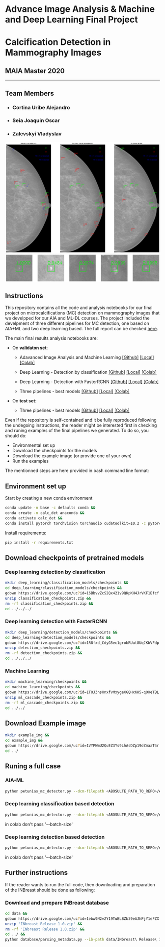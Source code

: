 # Advance Image Analysis & Machine and Deep Learning Final Project

# Calcification Detection in Mammography Images

## MAIA Master 2020

---------------------------------------

## Team Members

- ### Cortina Uribe Alejandro

- ### Seia Joaquin Oscar

- ### Zalevskyi Vladyslav

![alt text](header2.png)
![alt text](header.png)

## Instructions

This repository contains all the code and analysis notebooks for our final project on microcalcifications (MC) detection on mammography images that we develpped for our AIA and ML-DL courses. The project included the develpment of three different pipelines for MC detection, one based on AIA+ML and two deep learning based. The full report can be checked [here](https://github.com/joaco18/calc-det/final_report.pdf).

The main final results analysis notebooks are:

- On **validaton set**:
  
  - Adavanced Image Analysis and Machine Learning [[Github]](https://github.com/joaco18/calc-det/blob/dev/notebooks/detection_by_aia_plus_ml_analysis.ipynb) [[Local]](notebooks/detection_by_aia_plus_ml_analysis.ipynb) [[Colab]](https://drive.google.com/file/d/10OpnnU_tamRR67rVDut-LJk-t_XquSB-/view?usp=sharing)
  
  - Deep Learning - Detection by classification [[Github]](https://github.com/joaco18/calc-det/blob/dev/notebooks/colab/detection_by_classification_analysis.ipynb) [[Local]](notebooks/colab/detection_by_classification_analysis.ipynb) [[Colab]](https://drive.google.com/file/d/1AWCJ6cJ4WUwjlqRBLi-nMO3oFgktHwLK/view?usp=sharing)
  
  - Deep Learning - Detection with FasterRCNN [[Github]](https://github.com/joaco18/calc-det/blob/dev/notebooks/colab/detection_by_fasterrcnn_analysis.ipynb) [[Local]](notebooks/colab/detection_by_fasterrcnn_analysis.ipynb) [[Colab]](https://drive.google.com/file/d/1AVHFq1pSnsYScXIPzkyB10KvWjP8E8Iy/view?usp=sharing)

  - Three pipelines - best models  [[Github]](https://github.com/joaco18/calc-det/blob/dev/notebooks/colab/final_comparison_between_all_methods_val_set.ipynb) [[Local]](notebooks/colab/final_comparison_between_all_methods_val_set.ipynb) [[Colab]](https://colab.research.google.com/drive/1gKJMPJONsoRQJGdc6NmHzN_lUVG4dHJY?usp=sharing)

- On **test set**:
  - Three pipelines - best models [[Github]](https://github.com/joaco18/calc-det/blob/dev/notebooks/colab/final_comparison_between_all_methods_test_set.ipynb) [[Local]](notebooks/colab/final_comparison_between_all_methods_test_set.ipynb) [[Colab]](https://colab.research.google.com/drive/1x4du20GC-XZK_ujAJA1UyXyY3ZgGMcyV?usp=sharing)

Even if the repository is self-contained and it be fully reproduced following the undegoing instructions, the reader might be interested first in checking and runing examples of the final pipelines we generated. To do so, you should do:

- Environmental set up
- Download the checkpoints for the models
- Download the example image (or provide one of your own)
- Run the examples

The mentionned steps are here provided in bash command line format:

## Environment set up

Start by creating a new conda environment

```bash
conda update -n base -c defaults conda &&
conda create -n calc_det anaconda &&
conda activate calc_det &&
conda install pytorch torchvision torchaudio cudatoolkit=10.2 -c pytorch
```

Install requirements:

```bash
pip install -r requirements.txt
```

## Download checkpoints of pretrained models

### Deep learning detection by classification

```bash
mkdir deep_learning/classification_models/checkpoints &&
cd deep_learning/classification_models/checkpoints &&
gdown https://drive.google.com/uc?id=16BbvvZcS2Qx421v9QKpKH4JrVKF1Efcf &&
unzip classification_checkpoints.zip &&
rm -rf classification_checkpoints.zip &&
cd ../../../
```

### Deep learning detection with FasterRCNN

```bash
mkdir deep_learning/detection_models/checkpoints &&
cd deep_learning/detection_models/checkpoints &&
gdown https://drive.google.com/uc?id=1R8fxd_CdyG5ec1grobRUut8UqCKbVFdp &&
unzip detection_checkpoints.zip &&
rm -rf detection_checkpoints.zip &&
cd ../../../
```

### Machine Learning

```bash
mkdir machine_learning/checkpoints &&
cd machine_learning/checkpoints &&
gdown https://drive.google.com/uc?id=1TOJ3nsXnxfvMxygeXGQHxKH5-qOXeTBL &&
unzip ml_cascade_checkpoints.zip &&
rm -rf ml_cascade_checkpoints.zip &&
cd ../../
```

## Download Example image

```bash
mkdir example_img &&
cd example_img &&
gdown https://drive.google.com/uc?id=1VYPWmU2QuEZ3Ys9LhAsDZp19dZmaaT4r &&
cd ../
```

## Runing a full case

### AIA-ML

```bash
python petunias_mc_detector.py --dcm-filepath <ABOSULTE_PATH_TO_REPO>/example_img/24065734_5291e1aee2bbf5df_MG_L_CC_ANON.dcm --detector-type 'aia_ml' --ouput-path /<ABOSULTE_PATH_TO_REPO>/example_img/ --store-csv --v
```

### Deep learning classification based detection

```bash
python petunias_mc_detector.py --dcm-filepath <ABOSULTE_PATH_TO_REPO>/example_img/24065734_5291e1aee2bbf5df_MG_L_CC_ANON.dcm --detector-type 'classification_dl' --ouput-path /<ABOSULTE_PATH_TO_REPO>/example_img/ --store-csv --v --batch-size 224
```

in colab don't pass '--batch-size'

### Deep learning detection based detection

```bash
python petunias_mc_detector.py --dcm-filepath <ABOSULTE_PATH_TO_REPO>/example_img/24065734_5291e1aee2bbf5df_MG_L_CC_ANON.dcm --detector-type 'detection_dl' --ouput-path /<ABOSULTE_PATH_TO_REPO>/example_img/ --store-csv --v --batch-size 1
```

in colab don't pass '--batch-size'

## Further instructions

If the reader wants to run the full code, then downloading and preparation of the INBreast should be done as following:

### Download and prrepare INBreast database

```bash
cd data &&
gdown https://drive.google.com/uc?id=1ebw9N2vZY19TuELBZb39eAJhPjY1eFZX &&
unzip 'INbreast Release 1.0.zip' &&
rm -rf 'INbreast Release 1.0.zip' &&
cd ../ &&
python database/parsing_metadata.py --ib-path data/INbreast\ Release\ 1.0/ --rp --cb --pect-musc-mask
```

<!-- #### Suggestion for contributers

- numpy docstring format
- flake8 lintern
- useful VSCode extensions:
  - autoDocstring
  - Python Docstring Generator
  - GitLens -->

